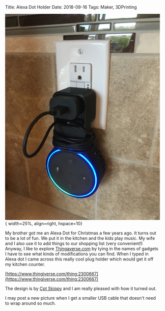 Title: Alexa Dot Holder
Date: 2018-09-16
Tags: Maker, 3DPrinting


![Alexa Dot Wall Mount](../images/Alexa.jpg){ width=25%, align=right, hspace=10}

My brother got me an Alexa Dot for Christmas a few years ago.  It turns out to be a lot of fun. We put it in the kitchen and the kids play music.  My wife and I also use it to add things to our shopping list (very convenient!) Anyway, I like to explore [Thingaverse.com](https://www.thingiverse.com/) by tying in the names of gadgets I have to see what kinds of modifications you can find.  When I typed in Alexa dot I came across this really cool plug holder which would get it off my kitchen counter.  

[https://www.thingiverse.com/thing:2300667](https://www.thingiverse.com/thing:2300667)

The design is by [Cpt Skippy](https://www.thingiverse.com/cptskippy/designs) and I am really pleased with how it turned out.  

I may post a new picture when I get a smaller USB cable that doesn't need to wrap around so much.

